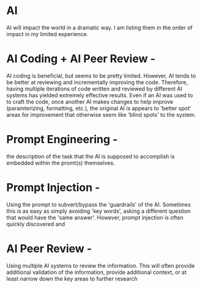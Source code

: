 # AI
AI will impact the world in a dramatic way. I am listing them in the order of impact in my limited experience.

# AI Coding + AI Peer Review - 
AI coding is beneficial, but seems to be pretty limited. However, AI tends to be better at reviewing and incrementally improving the code. Therefore, having multiple iterations of code written and reviewed by different AI systems has yielded extremely effective results. Even if an AI was used to to craft the code, once another AI makes changes to help improve (paramterizing, formatting, etc.), the original AI is appears to 'better spot' areas for improvement that otherwise seem like 'blind spots' to the system. 

# Prompt Engineering - 
the description of the task that the AI is supposed to accomplish is embedded within the promt(s) themselves.

# Prompt Injection - 
Using the prompt to subvert/bypass the 'guardrails' of the AI. Sometimes this is as easy as simply avoiding 'key words', asking a different question that would have the 'same answer'. However, prompt injection is often quickly discovered and  

# AI Peer Review - 
Using multiple AI systems to review the information. This will often provide additional validation of the information, provide additional context, or at least narrow down the key areas to further research  


